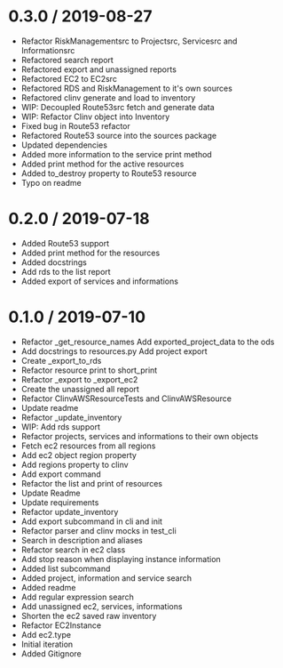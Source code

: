 0.3.0 / 2019-08-27
==================

  * Refactor RiskManagementsrc to Projectsrc, Servicesrc and Informationsrc
  * Refactored search report
  * Refactored export and unassigned reports
  * Refactored EC2 to EC2src
  * Refactored RDS and RiskManagement to it's own sources
  * Refactored clinv generate and load to inventory
  * WIP: Decoupled Route53src fetch and generate data
  * WIP: Refactor Clinv object into Inventory
  * Fixed bug in Route53 refactor
  * Refactored Route53 source into the sources package
  * Updated dependencies
  * Added more information to the service print method
  * Added print method for the active resources
  * Added to_destroy property to Route53 resource
  * Typo on readme

0.2.0 / 2019-07-18
=============

  * Added Route53 support
  * Added print method for the resources
  * Added docstrings
  * Add rds to the list report
  * Added export of services and informations

0.1.0 / 2019-07-10
==================

  * Refactor _get_resource_names Add exported_project_data to the ods
  * Add docstrings to resources.py Add project export
  * Create _export_to_rds
  * Refactor resource print to short_print
  * Refactor _export to _export_ec2
  * Create the unassigned all report
  * Refactor ClinvAWSResourceTests and ClinvAWSResource
  * Update readme
  * Refactor _update_inventory
  * WIP: Add rds support
  * Refactor projects, services and informations to their own objects
  * Fetch ec2 resources from all regions
  * Add ec2 object region property
  * Add regions property to clinv
  * Add export command
  * Refactor the list and print of resources
  * Update Readme
  * Update requirements
  * Refactor update_inventory
  * Add export subcommand in cli and init
  * Refactor parser and clinv mocks in test_cli
  * Search in description and aliases
  * Refactor search in ec2 class
  * Add stop reason when displaying instance information
  * Added list subcommand
  * Added project, information and service search
  * Added readme
  * Add regular expression search
  * Add unassigned ec2, services, informations
  * Shorten the ec2 saved raw inventory
  * Refactor EC2Instance
  * Add ec2.type
  * Initial iteration
  * Added Gitignore
